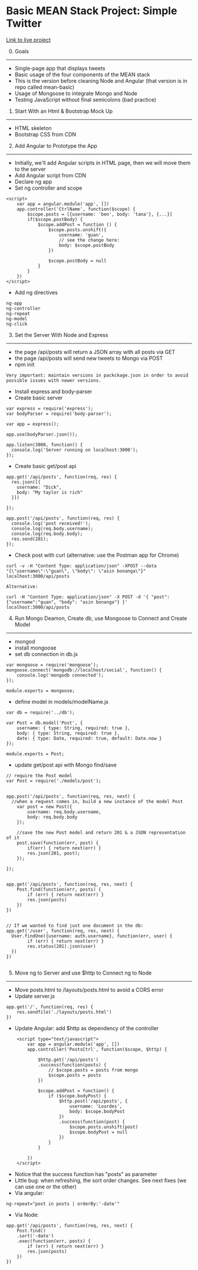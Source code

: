 
Basic MEAN Stack Project: Simple Twitter
===

[Link to live project](http://salty-lake-3481.herokuapp.com/)

0. Goals
---
* Single-page app that displays tweets
* Basic usage of the four components of the MEAN stack
* This is the version before cleaning Node and Angular (that version is in repo called mean-basic)
* Usage of Mongoose to integrate Mongo and Node
* Testing JavaScript without final semicolons (bad practice)


1. Start With an Html & Bootstrap Mock Up
---
* HTML skeleton
* Bootstrap CSS from CDN


2. Add Angular to Prototype the App
---
* Initially, we'll add Angular scripts in HTML page, then we will move them to the server
* Add Angular script from CDN
* Declare ng app  
* Set ng controller and scope
```
<script>
	var app = angular.module('app', [])
	app.controller('CtrlName', function($scope) {
		$scope.posts = [{username: 'ben', body: 'tana'}, {...}]
		if($scope.postBody) {
			$scope.addPost = function () {
				$scope.posts.unshift({
					username: 'guan',
					// see the change here:
					body: $scope.postBody
				})
	
				$scope.postBody = null
			}
		}
	})
</script>
```

* Add ng directives
```
ng-app
ng-controller
ng-repeat
ng-model
ng-click
```

3. Set the Server With Node and Express
---
* the page /api/posts will return a JSON array with all posts via GET
* the page /api/posts will send new tweets to Mongo via POST
* npm init
```
Very important: maintain versions in packckage.json in order to avoid  
possible issues with newer versions.
```


* Install express and body-parser
* Create basic server
```
var express = require('express');
var bodyParser = require('body-parser');

var app = express();

app.use(bodyParser.json());

app.listen(3000, function() {
  console.log('Server running on localhost:3000');
});
```

* Create basic get/post api
```
app.get('/api/posts', function(req, res) {
  res.json([{
  	username: "Dick",
  	body: "My taylor is rich"
  }])

});

app.post('/api/posts', function(req, res) {
  console.log('post received!');
  console.log(req.body.username);
  console.log(req.body.body);
  res.send(201);
});

```

* Check post with curl (alternative: use the Postman app for Chrome)
```
curl -v -H "Content Type: application/json" -XPOST --data  
"{\"username\":\"guan\", \"body\": \"asin bonanga\"}"   
localhost:3000/api/posts

Alternative:

curl -H "Content Type: application/json" -X POST -d '{ "post":   
{"username":"guan", "body": "asin bonanga"} }' localhost:3000/api/posts
```


4. Run Mongo Deamon, Create db, use Mongoose to Connect and Create Model
---
* mongod
* install mongoose
* set db connection in db.js
```
var mongoose = require('mongoose');
mongoose.connect('mongodb://localhost/social', function() {
	console.log('mongodb connected');
});

module.exports = mongoose;
```

* define model in models/modelName.js
```
var db = require('../db');

var Post = db.model('Post', {
	username: { type: String, required: true },
	body: { type: String, required: true },
	date: { type: Date, required: true, default: Date.now }
});

module.exports = Post;

```

* update get/post api with Mongo find/save
```
// require the Post model
var Post = require('./models/post');


app.post('/api/posts', function(req, res, next) {
  //when a request comes in, build a new instance of the model Post
	var post = new Post({
		username: req.body.username,
		body: req.body.body
	});
	
	//save the new Post model and return 201 & a JSON representation of it
	post.save(function(err, post) {
		if(err) { return next(err) }
		res.json(201, post);
	});
	
});


app.get('/api/posts', function(req, res, next) {
	Post.find(function(err, posts) {
		if (err) { return next(err) }
		res.json(posts)
	})
})


// If we wanted to find just one document in the db:
app.get('/user', function(req, res, next) {
  User.findOne({username: auth.username}, function(err, user) {
		if (err) { return next(err) }
		res.status(201).json(user)  	
  })
})


```


5. Move ng to Server and use $http to Connect ng to Node
---
* Move posts.html to /layouts/posts.html to avoid a CORS error
* Update server.js
```
app.get('/', function(req, res) {
	res.sendfile('./layouts/posts.html')
})
```

* Update Angular: add $http as dependency of the controller
```
	<script type="text/javascript">
		var app = angular.module('app', [])
		app.controller('PostsCtrl', function($scope, $http) {

			$http.get('/api/posts')
			.success(function(posts) {
				// $scope.posts = posts from mongo
				$scope.posts = posts
			})

			$scope.addPost = function() {
				if ($scope.bodyPost) {
					$http.post('/api/posts', {
						username: 'Lourdes',
						body: $scope.bodyPost
					})
					.success(function(post) {
						$scope.posts.unshift(post)
						$scope.bodyPost = null
					})
				}
			}

		})
	</script>
```

* Notice that the success function has "posts" as parameter
* Little bug: when refreshing, the sort order changes. See next fixes (we can use one or the other)
* Via angular: 
```
ng-repeat="post in posts | orderBy:'-date'"
```

* Via Node:
```  
app.get('/api/posts', function(req, res, next) {
	Post.find()
	.sort('-date')
	.exec(function(err, posts) {
		if (err) { return next(err) }
		res.json(posts)
	})
})
```
